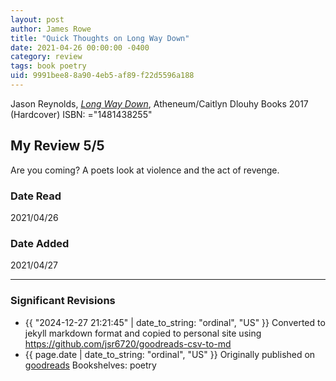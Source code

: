 ```yaml
---
layout: post
author: James Rowe
title: "Quick Thoughts on Long Way Down"
date: 2021-04-26 00:00:00 -0400
category: review
tags: book poetry
uid: 9991bee8-8a90-4eb5-af89-f22d5596a188
---
```


Jason Reynolds, *[Long Way Down](https://www.goodreads.com/book/show/22552026)*,  Atheneum/Caitlyn Dlouhy Books 2017 (Hardcover) ISBN: ="1481438255"

## My Review 5/5

Are you coming? A poets look at violence and the act of revenge.

### Date Read
2021/04/26

### Date Added
2021/04/27

---

### Significant Revisions

- {{ "2024-12-27 21:21:45" | date_to_string: "ordinal", "US" }} Converted to jekyll markdown format and copied to personal site using <https://github.com/jsr6720/goodreads-csv-to-md>
- {{ page.date | date_to_string: "ordinal", "US" }} Originally published on [goodreads](https://www.goodreads.com) Bookshelves: poetry